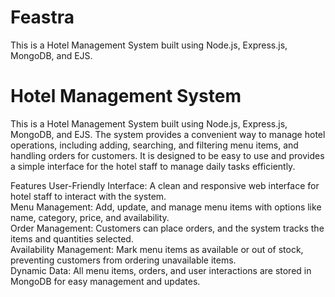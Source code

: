 # Feastra
This is a Hotel Management System built using Node.js, Express.js, MongoDB, and EJS.

<h1>Hotel Management System</h1>
This is a Hotel Management System built using Node.js, Express.js, MongoDB, and EJS. The system provides a convenient way to manage hotel operations, including adding, searching, and filtering menu items, and handling orders for customers. It is designed to be easy to use and provides a simple interface for the hotel staff to manage daily tasks efficiently.

Features
User-Friendly Interface: A clean and responsive web interface for hotel staff to interact with the system.<br>
Menu Management: Add, update, and manage menu items with options like name, category, price, and availability.<br>
Order Management: Customers can place orders, and the system tracks the items and quantities selected.<br>
Availability Management: Mark menu items as available or out of stock, preventing customers from ordering unavailable items.<br>
Dynamic Data: All menu items, orders, and user interactions are stored in MongoDB for easy management and updates.<br>
